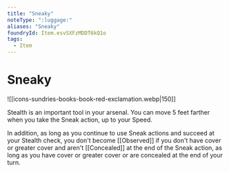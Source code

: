 ```yaml
---
title: "Sneaky"
noteType: ":luggage:"
aliases: "Sneaky"
foundryId: Item.esvSXFzMDDT6kQ1o
tags:
  - Item
---
```


# Sneaky
![[icons-sundries-books-book-red-exclamation.webp|150]]

Stealth is an important tool in your arsenal. You can move 5 feet farther when you take the Sneak action, up to your Speed.

In addition, as long as you continue to use Sneak actions and succeed at your Stealth check, you don't become [[Observed]] if you don't have cover or greater cover and aren't [[Concealed]] at the end of the Sneak action, as long as you have cover or greater cover or are concealed at the end of your turn.
